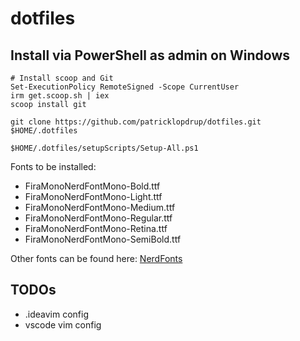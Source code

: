 # dotfiles

## Install via PowerShell as admin on Windows
```
# Install scoop and Git
Set-ExecutionPolicy RemoteSigned -Scope CurrentUser
irm get.scoop.sh | iex
scoop install git

git clone https://github.com/patricklopdrup/dotfiles.git $HOME/.dotfiles

$HOME/.dotfiles/setupScripts/Setup-All.ps1
```

Fonts to be installed:
- FiraMonoNerdFontMono-Bold.ttf
- FiraMonoNerdFontMono-Light.ttf
- FiraMonoNerdFontMono-Medium.ttf
- FiraMonoNerdFontMono-Regular.ttf
- FiraMonoNerdFontMono-Retina.ttf
- FiraMonoNerdFontMono-SemiBold.ttf

Other fonts can be found here: [NerdFonts](https://www.nerdfonts.com/font-downloads)

## TODOs
- .ideavim config
- vscode vim config

